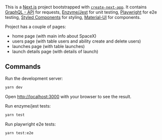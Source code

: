 This is a [Next.js](https://nextjs.org/) project bootstrapped with [`create-next-app`](https://github.com/vercel/next.js/tree/canary/packages/create-next-app). It contains [GraphQL - API](https://studio.apollographql.com/public/SpaceX-pxxbxen/home?variant=current) for requests, [Enzyme/Jest](https://enzymejs.github.io/enzyme/) for unit testing, [Playwright](https://playwright.dev/docs/intro) for e2e testing, [Styled Components](https://github.com/styled-components/styled-components) for styling, [Material-UI](https://mui.com/material-ui/getting-started/overview/) for components. 

Project has a couple of pages: 
- home page (with main info about SpaceX)
- users page (with table users and ability create and delete users)
- launches page (with table launches)
- launch details page (with details of launch)

## Commands

Run the development server:

```bash
yarn dev
```

Open [http://localhost:3000](http://localhost:3000) with your browser to see the result.

Run enzyme/jest tests:

```bash
yarn test
```

Run playwright e2e tests:

```bash
yarn test:e2e
```